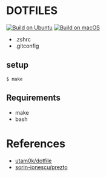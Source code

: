 # DOTFILES

[![Build on Ubuntu](https://github.com/zeek0x/dotfiles/actions/workflows/build-on-ubuntu.yml/badge.svg)](https://github.com/zeek0x/dotfiles/actions/workflows/build-on-ubuntu.yml) [![Build on macOS](https://github.com/zeek0x/dotfiles/actions/workflows/build-on-macos.yml/badge.svg)](https://github.com/zeek0x/dotfiles/actions/workflows/build-on-macos.yml)

- .zshrc
- .gitconfig

## setup

```console
$ make
```

## Requirements

- make
- bash

# References

- [utam0k/dotfile](https://github.com/utam0k/dotfile)
- [sorin-ionescu/prezto](https://github.com/sorin-ionescu/prezto)
